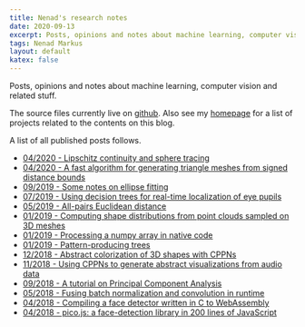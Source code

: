 ```yaml
---
title: Nenad's research notes
date: 2020-09-13
excerpt: Posts, opinions and notes about machine learning, computer vision and related stuff.
tags: Nenad Markus
layout: default
katex: false
---
```


Posts, opinions and notes about machine learning, computer vision and related stuff.

The source files currently live on [github](https://github.com/nenadmarkus/p).
Also see my [homepage](https://nenadmarkus.github.io) for a list of projects related to the contents on this blog.

A list of all published posts follows.

* [04/2020 - Lipschitz continuity and sphere tracing](lipschitz-continuity-and-sphere-tracing)
* [04/2020 - A fast algorithm for generating triangle meshes from signed distance bounds](fast-algo-sdb-to-mesh)
* [09/2019 - Some notes on ellipse fitting](ellipse-fitting-notes)
* [07/2019 - Using decision trees for real-time localization of eye pupils](puploc-with-trees)
* [05/2019 - All-pairs Euclidean distance](all-pairs-euclidean)
* [01/2019 - Computing shape distributions from point clouds sampled on 3D meshes](shape-distributions)
* [01/2019 - Processing a numpy array in native code](numpy-to-native)
* [01/2019 - Pattern-producing trees](pattern-producing-trees)
* [12/2018 - Abstract colorization of 3D shapes with CPPNs](cppns-on-3d-surfaces)
* [11/2018 - Using CPPNs to generate abstract visualizations from audio data](visualizing-audio-with-cppns)
* [09/2018 - A tutorial on Principal Component Analysis](tutorial-on-pca)
* [05/2018 - Fusing batch normalization and convolution in runtime](fusing-batchnorm-and-conv)
* [04/2018 - Compiling a face detector written in C to WebAssembly](pico-to-wasm)
* [04/2018 - pico.js: a face-detection library in 200 lines of JavaScript](picojs-intro)

